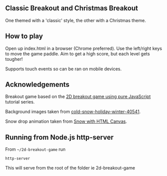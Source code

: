 ## Classic Breakout and Christmas Breakout
One themed with a 'classic' style, the other with a Christmas theme.

## How to play
Open up index.html in a browser (Chrome preferred). Use the left/right keys to move the game paddle. Aim to get a high score, but each level gets tougher!

Supports touch events so can be ran on mobile devices.

## Acknowledgements
Breakout game based on the [2D breakout game using pure JavaScript](https://developer.mozilla.org/en-US/docs/Games/Tutorials/2D_Breakout_game_pure_JavaScript) tutorial series.

Background images taken from [cold-snow-holiday-winter-40541](https://www.pexels.com/photo/cold-snow-holiday-winter-40541/).

Snow drop animation taken from [Snow with HTML Canvas](https://php.quicoto.com/snow-html-canvas/). 

## Running from Node.js http-server
From `~/2d-breakout-game` run 

```
http-server
```

This will serve from the root of the folder ie 2d-breakout-game
